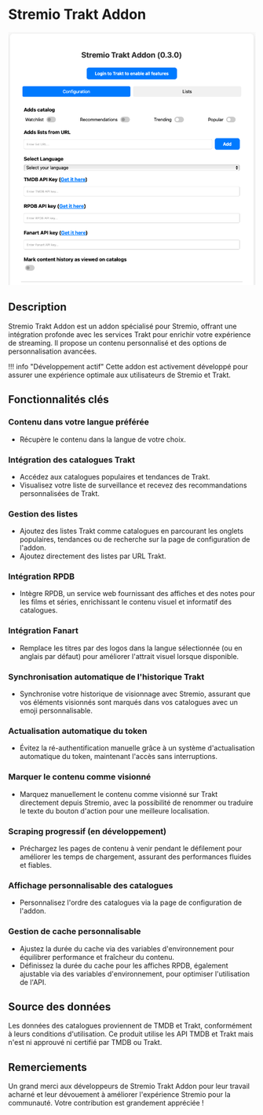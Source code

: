 # Stremio Trakt Addon

![Stremio Trakt Addon](./images/image-jw175-29-09-2024.png)

## Description

Stremio Trakt Addon est un addon spécialisé pour Stremio, offrant une intégration profonde avec les services Trakt pour enrichir votre expérience de streaming. Il propose un contenu personnalisé et des options de personnalisation avancées.

!!! info "Développement actif"
    Cette addon est activement développé pour assurer une expérience optimale aux utilisateurs de Stremio et Trakt.

## Fonctionnalités clés

### Contenu dans votre langue préférée

- Récupère le contenu dans la langue de votre choix.

### Intégration des catalogues Trakt

- Accédez aux catalogues populaires et tendances de Trakt.
- Visualisez votre liste de surveillance et recevez des recommandations personnalisées de Trakt.

### Gestion des listes

- Ajoutez des listes Trakt comme catalogues en parcourant les onglets populaires, tendances ou de recherche sur la page de configuration de l'addon.
- Ajoutez directement des listes par URL Trakt.

### Intégration RPDB

- Intègre RPDB, un service web fournissant des affiches et des notes pour les films et séries, enrichissant le contenu visuel et informatif des catalogues.

### Intégration Fanart

- Remplace les titres par des logos dans la langue sélectionnée (ou en anglais par défaut) pour améliorer l'attrait visuel lorsque disponible.

### Synchronisation automatique de l'historique Trakt

- Synchronise votre historique de visionnage avec Stremio, assurant que vos éléments visionnés sont marqués dans vos catalogues avec un emoji personnalisable.

### Actualisation automatique du token

- Évitez la ré-authentification manuelle grâce à un système d'actualisation automatique du token, maintenant l'accès sans interruptions.

### Marquer le contenu comme visionné

- Marquez manuellement le contenu comme visionné sur Trakt directement depuis Stremio, avec la possibilité de renommer ou traduire le texte du bouton d'action pour une meilleure localisation.

### Scraping progressif (en développement)

- Préchargez les pages de contenu à venir pendant le défilement pour améliorer les temps de chargement, assurant des performances fluides et fiables.

### Affichage personnalisable des catalogues

- Personnalisez l'ordre des catalogues via la page de configuration de l'addon.

### Gestion de cache personnalisable

- Ajustez la durée du cache via des variables d'environnement pour équilibrer performance et fraîcheur du contenu.
- Définissez la durée du cache pour les affiches RPDB, également ajustable via des variables d'environnement, pour optimiser l'utilisation de l'API.

## Source des données

Les données des catalogues proviennent de TMDB et Trakt, conformément à leurs conditions d'utilisation. Ce produit utilise les API TMDB et Trakt mais n'est ni approuvé ni certifié par TMDB ou Trakt.

## Remerciements

Un grand merci aux développeurs de Stremio Trakt Addon pour leur travail acharné et leur dévouement à améliorer l'expérience Stremio pour la communauté. Votre contribution est grandement appréciée !